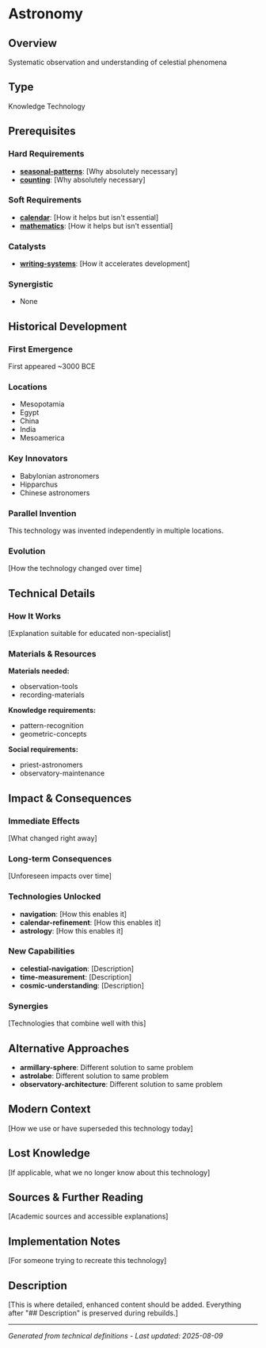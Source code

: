 # Astronomy

## Overview
Systematic observation and understanding of celestial phenomena

## Type
Knowledge Technology

## Prerequisites

### Hard Requirements
- **[seasonal-patterns](../seasonal-patterns/README.md)**: [Why absolutely necessary]
- **[counting](../counting/README.md)**: [Why absolutely necessary]

### Soft Requirements
- **[calendar](../calendar/README.md)**: [How it helps but isn't essential]
- **[mathematics](../mathematics/README.md)**: [How it helps but isn't essential]

### Catalysts
- **[writing-systems](../writing-systems/README.md)**: [How it accelerates development]

### Synergistic
- None

## Historical Development

### First Emergence
First appeared ~3000 BCE

### Locations
- Mesopotamia
- Egypt
- China
- India
- Mesoamerica

### Key Innovators
- Babylonian astronomers
- Hipparchus
- Chinese astronomers

### Parallel Invention
This technology was invented independently in multiple locations.

### Evolution
[How the technology changed over time]

## Technical Details

### How It Works
[Explanation suitable for educated non-specialist]

### Materials & Resources
**Materials needed:**
- observation-tools
- recording-materials


**Knowledge requirements:**
- pattern-recognition
- geometric-concepts


**Social requirements:**
- priest-astronomers
- observatory-maintenance

## Impact & Consequences

### Immediate Effects
[What changed right away]

### Long-term Consequences
[Unforeseen impacts over time]

### Technologies Unlocked
- **navigation**: [How this enables it]
- **calendar-refinement**: [How this enables it]
- **astrology**: [How this enables it]

### New Capabilities
- **celestial-navigation**: [Description]
- **time-measurement**: [Description]
- **cosmic-understanding**: [Description]

### Synergies
[Technologies that combine well with this]

## Alternative Approaches
- **armillary-sphere**: Different solution to same problem
- **astrolabe**: Different solution to same problem
- **observatory-architecture**: Different solution to same problem

## Modern Context
[How we use or have superseded this technology today]

## Lost Knowledge
[If applicable, what we no longer know about this technology]

## Sources & Further Reading
[Academic sources and accessible explanations]

## Implementation Notes
[For someone trying to recreate this technology]

## Description











[This is where detailed, enhanced content should be added. Everything after "## Description" is preserved during rebuilds.]

---
*Generated from technical definitions - Last updated: 2025-08-09*
